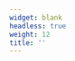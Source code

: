 ```yaml
---
widget: blank
headless: true
weight: 12
title: ''
---
```


<script>
  // Auto-advance the Home slider without clicking the Next anchor
  // (Clicking the anchor updates the URL hash and can cause the page to jump to the slider.)
  (function () {
    function startCarouselAutoplay() {
      var el = document.querySelector('.wg-slider .carousel');
      if (!el) return;

      // Prefer Bootstrap's Carousel API to avoid hash/scroll changes
      if (window.bootstrap && window.bootstrap.Carousel) {
        var instance = window.bootstrap.Carousel.getOrCreateInstance(el, {
          interval: false, // we'll drive it manually
          ride: false,
          pause: false,
          wrap: true
        });
        // Ensure the arrow controls work even if anchors are blocked or hashes are odd
        var nextCtrl = el.querySelector('.carousel-control-next');
        var prevCtrl = el.querySelector('.carousel-control-prev');
        if (nextCtrl) nextCtrl.addEventListener('click', function(e){ e.preventDefault(); instance.next(); });
        if (prevCtrl) prevCtrl.addEventListener('click', function(e){ e.preventDefault(); instance.prev(); });
        setInterval(function(){ instance.next(); }, 6000);
      } else {
        // Fallback: switch active slide with classes (no anchor clicks)
        setInterval(function(){
          var items = el.querySelectorAll('.carousel-item');
          if (!items.length) return;
          var active = el.querySelector('.carousel-item.active');
          var i = Array.prototype.indexOf.call(items, active);
          var nextIndex = (i + 1) % items.length;
          if (active) active.classList.remove('active');
          items[nextIndex].classList.add('active');
        }, 6000);
      }
    }

    if (document.readyState === 'loading') {
      document.addEventListener('DOMContentLoaded', startCarouselAutoplay);
    } else {
      startCarouselAutoplay();
    }
  })();
</script>
